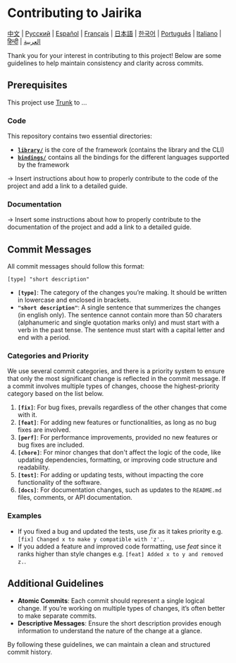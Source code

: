 # Contributing to Jairika

[中文](translations/中文/CONTRIBUTING.md) | [Русский](translations/Русский/CONTRIBUTING.md) | [Español](translations/Español/CONTRIBUTING.md) | [Français](translations/Français/CONTRIBUTING.md) | [日本語](translations/日本語/CONTRIBUTING.md) | [한국어](translations/한국어/CONTRIBUTING.md) | [Português](translations/Português/CONTRIBUTING.md) | [Italiano](translations/Italiano/CONTRIBUTING.md) | [हिन्दी](translations/हिन्दी/CONTRIBUTING.md) | [العربية](translations/العربية/CONTRIBUTING.md)

Thank you for your interest in contributing to this project! Below are some guidelines to help maintain consistency and clarity across commits.

## Prerequisites

This project use [Trunk](https://www.trunk.io) to ...

### Code

This repository contains two essential directories:
* [**`library/`**](library/) is the core of the framework (contains the library and the CLI)
* [**`bindings/`**](bindings/) contains all the bindings for the different languages supported by the framework

-> Insert instructions about how to properly contribute to the code of the project and add a link to a detailed guide.

### Documentation

-> Insert some instructions about how to properly contribute to the documentation of the project and add a link to a detailed guide.

## Commit Messages

All commit messages should follow this format:
```
[type] "short description"
```

*	**`[type]`**: The category of the changes you’re making. It should be written in lowercase and enclosed in brackets.
*	**`"short description"`**: A single sentence that summerizes the changes (in english only). The sentence cannot contain more than 50 charaters (alphanumeric and single quotation marks only) and must start with a verb in the past tense. The sentence must start with a capital letter and end with a period.

### Categories and Priority

We use several commit categories, and there is a priority system to ensure that only the most significant change is reflected in the commit message. If a commit involves multiple types of changes, choose the highest-priority category based on the list below.

1. **`[fix]`**: For bug fixes, prevails regardless of the other changes that come with it.
2. **`[feat]`**: For adding new features or functionalities, as long as no bug fixes are involved.
3. **`[perf]`**: For performance improvements, provided no new features or bug fixes are included.
4. **`[chore]`**: For minor changes that don't affect the logic of the code, like updating dependencies, formatting, or improving code structure and readability.
5. **`[test]`**: For adding or updating tests, without impacting the core functionality of the software.
6. **`[docs]`**: For documentation changes, such as updates to the `README.md` files, comments, or API documentation.

### Examples

*	If you fixed a bug and updated the tests, use *fix* as it takes priority e.g. `[fix] Changed x to make y compatible with 'z'.`.
*	If you added a feature and improved code formatting, use *feat* since it ranks higher than style changes e.g. `[feat] Added x to y and removed z.`.

## Additional Guidelines

*	**Atomic Commits**: Each commit should represent a single logical change. If you’re working on multiple types of changes, it’s often better to make separate commits.
*	**Descriptive Messages**: Ensure the short description provides enough information to understand the nature of the change at a glance.

By following these guidelines, we can maintain a clean and structured commit history.
